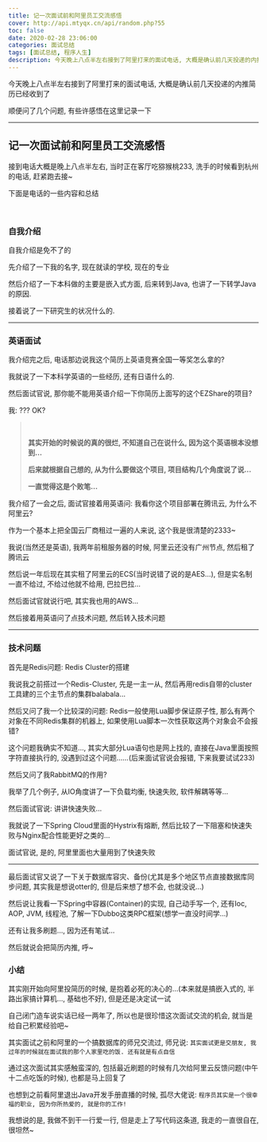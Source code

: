 ```yaml
---
title: 记一次面试前和阿里员工交流感悟
cover: http://api.mtyqx.cn/api/random.php?55
toc: false
date: 2020-02-28 23:06:00
categories: 面试总结
tags: [面试总结, 程序人生]
description: 今天晚上八点半左右接到了阿里打来的面试电话, 大概是确认前几天投递的内推简历已经收到了. 顺便问了几个问题, 有些许感悟在这里记录一下.
---
```


今天晚上八点半左右接到了阿里打来的面试电话, 大概是确认前几天投递的内推简历已经收到了

顺便问了几个问题, 有些许感悟在这里记录一下

****

<!--more-->

## 记一次面试前和阿里员工交流感悟

接到电话大概是晚上八点半左右, 当时正在客厅吃猕猴桃233, 洗手的时候看到杭州的电话, 赶紧跑去接~

下面是电话的一些内容和总结

<br/>

### 自我介绍

自我介绍是免不了的

先介绍了一下我的名字, 现在就读的学校, 现在的专业

然后介绍了一下本科做的主要是嵌入式方面, 后来转到Java, 也讲了一下转学Java的原因.

接着说了一下研究生的状况什么的.

****

### 英语面试

我介绍完之后, 电话那边说我这个简历上英语竞赛全国一等奖怎么拿的?

我就说了一下本科学英语的一些经历, 还有日语什么的.

然后面试官说, 那你能不能用英语介绍一下你简历上面写的这个EZShare的项目?

我: ??? OK?

><br/>
>
>**其实开始的时候说的真的很烂, 不知道自己在说什么, 因为这个英语根本没想到…**
>
>**后来就根据自己想的, 从为什么要做这个项目, 项目结构几个角度说了说…**
>
>**一直觉得这是个败笔…**

我介绍了一会之后, 面试官接着用英语问: 我看你这个项目部署在腾讯云, 为什么不阿里云?

作为一个基本上把全国云厂商租过一遍的人来说, 这个我是很清楚的2333~

我说(当然还是英语), 我两年前租服务器的时候, 阿里云还没有广州节点, 然后租了腾讯云

然后说一年后现在其实租了阿里云的ECS(当时说错了说的是AES…), 但是实名制一直不给过, 不给过他就不给用, 巴拉巴拉…

然后面试官就说行吧, 其实我也用的AWS…

然后接着用英语问了点技术问题, 然后转入技术问题

****

### 技术问题

首先是Redis问题: Redis Cluster的搭建

我说我之前搭过一个Redis-Cluster, 先是一主一从, 然后再用redis自带的cluster工具建的三个主节点的集群balabala…

然后又问了我一个比较深的问题: Redis一般使用Lua脚步保证原子性, 那么有两个对象在不同Redis集群的机器上, 如果使用Lua脚本一次性获取这两个对象会不会报错?

这个问题我确实不知道…, 其实大部分Lua语句也是网上找的, 直接在Java里面按照字符直接执行的, 没遇到过这个问题……(后来面试官说会报错, 下来我要试试233)

然后又问了我RabbitMQ的作用?

我举了几个例子, 从IO角度讲了一下负载均衡, 快速失败, 软件解耦等等…

然后面试官说: 讲讲快速失败…

我就说了一下Spring Cloud里面的Hystrix有熔断, 然后比较了一下阻塞和快速失败与Nginx配合性能更好之类的…

面试官说, 是的, 阿里里面也大量用到了快速失败

****

最后面试官又说了一下关于数据库容灾、备份(尤其是多个地区节点直接数据库同步问题, 其实我是想说otter的, 但是后来想了想不会, 也就没说…)

然后说让我看一下Spring中容器(Container)的实现, 自己动手写一个, 还有Ioc, AOP, JVM, 线程池, 了解一下Dubbo这类RPC框架(想学一直没时间学…)

还有让我多刷题…, 因为还有笔试…

然后就说会把简历内推, 呼~

### 小结

其实刚开始向阿里投简历的时候, 是抱着必死的决心的…(本来就是搞嵌入式的, 半路出家搞计算机…, 基础也不好), 但是还是决定试一试

自己闭门造车说实话已经一两年了, 所以也是很珍惜这次面试交流的机会, 就当是给自己积累经验吧~

其实面试之前和阿里的一个搞数据库的师兄交流过, 师兄说: `其实面试更是交朋友, 我过年的时候就在面试我的那个人家里吃的饭. 还有就是有点自信`

通过这次面试其实感触蛮深的, 包括最近刷题的时候有几次给阿里云反馈问题(中午十二点吃饭的时候), 也都是马上回复了

也想到之前看阿里退出Java开发手册直播的时候, 孤尽大佬说: `程序员其实是一个很幸福的职业, 因为你所热爱的, 就是你的工作! `

我想说的是, 我做不到干一行爱一行, 但是走上了写代码这条道, 我走的一直很自在, 很坦然~

<br/>